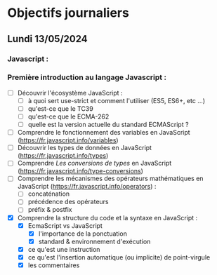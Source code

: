 # Objectifs journaliers

## Lundi 13/05/2024

### Javascript :

### Première introduction au langage Javascript :

- [ ] Découvrir l'écosystème JavaScript :
  - [ ] à quoi sert use-strict et comment l'utiliser (ES5, ES6+, etc ...)
  - [ ] qu'est-ce que le TC39
  - [ ] qu'est-ce que le ECMA-262
  - [ ] quelle est la version actuelle du standard ECMAScript ?
- [ ] Comprendre le fonctionnement des variables en JavaScript (https://fr.javascript.info/variables)
- [ ] Découvrir les types de données en JavaScript (https://fr.javascript.info/types)
- [ ] Comprendre _Les conversions de types_ en JavaScript (https://fr.javascript.info/type-conversions)
- [ ] Comprendre les mécanismes des opérateurs mathématiques en JavaScript (https://fr.javascript.info/operators) :
  - [ ] concaténation
  - [ ] précédence des opérateurs
  - [ ] préfix & postfix
- [x] Comprendre la structure du code et la syntaxe en JavaScript :
  - [x] EcmaScript vs JavaScript
    - [x] l'importance de la ponctuation
    - [x] standard & environnement d'exécution
  - [x] ce qu'est une instruction
  - [x] ce qu'est l'insertion automatique (ou implicite) de point-virgule
  - [x] les commentaires
